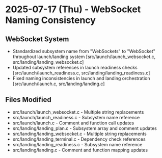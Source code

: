 # 2025-07-17 (Thu) - WebSocket Naming Consistency

## WebSocket System

- Standardized subsystem name from "WebSockets" to "WebSocket" throughout launch/landing system [src/launch/launch_websocket.c, src/landing/landing_websocket.c]
- Updated subsystem references in launch readiness checks [src/launch/launch_readiness.c, src/landing/landing_readiness.c]
- Fixed naming inconsistencies in launch and landing orchestration [src/launch/launch.c, src/landing/landing.c]

## Files Modified

- src/launch/launch_websocket.c - Multiple string replacements
- src/launch/launch_readiness.c - Subsystem name reference
- src/launch/launch.c - Comment and function call updates
- src/landing/landing_plan.c - Subsystem array and comment updates
- src/landing/landing_websocket.c - Multiple string replacements
- src/landing/landing_terminal.c - Dependency check references
- src/landing/landing_readiness.c - Subsystem name reference
- src/landing/landing.c - Comment and function mapping updates